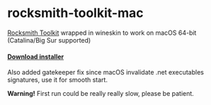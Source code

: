 # rocksmith-toolkit-mac
[Rocksmith Toolkit](https://www.rscustom.net) wrapped in wineskin to work on macOS 64-bit (Catalina/Big Sur supported)

#### [Download installer](https://github.com/helioxigen/rocksmith-toolkit-mac/raw/master/RocksmithTool.dmg)

Also added gatekeeper fix since macOS invalidate .net executables signatures, use it for smooth start.

**Warning!** First run could be really really slow, please be patient.
